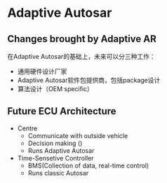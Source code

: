 # Adaptive Autosar

## Changes brought by Adaptive AR
在Adaptive Autosar的基础上，未来可以分三种工作：
- 通用硬件设计厂家
- Adaptive Autosar软件包提供商，包括package设计
- 算法设计（OEM specific）

## Future ECU Architecture

- Centre
    - Communicate with outside vehicle
    - Decision making ()
    - Runs Adaptive Autosar
- Time-Sensetive Controller
    - BMS(Collection of data, real-time control)
    - Runs classic Autosar